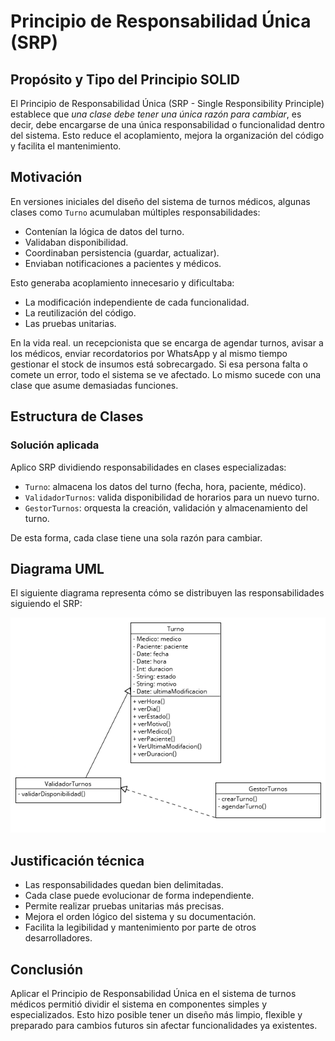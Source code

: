 # Principio de Responsabilidad Única (SRP)

## Propósito y Tipo del Principio SOLID

El Principio de Responsabilidad Única (SRP - Single Responsibility Principle) establece que _una clase debe tener una única razón para cambiar_, es decir, debe encargarse de una única responsabilidad o funcionalidad dentro del sistema. Esto reduce el acoplamiento, mejora la organización del código y facilita el mantenimiento.

## Motivación
En versiones iniciales del diseño del sistema de turnos médicos, algunas clases como `Turno` acumulaban múltiples responsabilidades:

* Contenían la lógica de datos del turno.
* Validaban disponibilidad.
* Coordinaban persistencia (guardar, actualizar).
* Enviaban notificaciones a pacientes y médicos.

Esto generaba acoplamiento innecesario y dificultaba:

* La modificación independiente de cada funcionalidad.
* La reutilización del código.
* Las pruebas unitarias.

En la vida real. un recepcionista que se encarga de agendar turnos, avisar a los médicos, enviar recordatorios por WhatsApp y al mismo tiempo gestionar el stock de insumos está sobrecargado. Si esa persona falta o comete un error, todo el sistema se ve afectado. Lo mismo sucede con una clase que asume demasiadas funciones.

## Estructura de Clases

### Solución aplicada

Aplico SRP dividiendo responsabilidades en clases especializadas:

* `Turno`: almacena los datos del turno (fecha, hora, paciente, médico).
* `ValidadorTurnos`: valida disponibilidad de horarios para un nuevo turno.
* `GestorTurnos`: orquesta la creación, validación y almacenamiento del turno.

De esta forma, cada clase tiene una sola razón para cambiar.

## Diagrama UML

El siguiente diagrama representa cómo se distribuyen las responsabilidades siguiendo el SRP:

![](../imagenes/srp.png)

## Justificación técnica

* Las responsabilidades quedan bien delimitadas.
* Cada clase puede evolucionar de forma independiente.
* Permite realizar pruebas unitarias más precisas.
* Mejora el orden lógico del sistema y su documentación.
* Facilita la legibilidad y mantenimiento por parte de otros desarrolladores.

## Conclusión

Aplicar el Principio de Responsabilidad Única en el sistema de turnos médicos permitió dividir el sistema en componentes simples y especializados. Esto hizo posible tener un diseño más limpio, flexible y preparado para cambios futuros sin afectar funcionalidades ya existentes.
